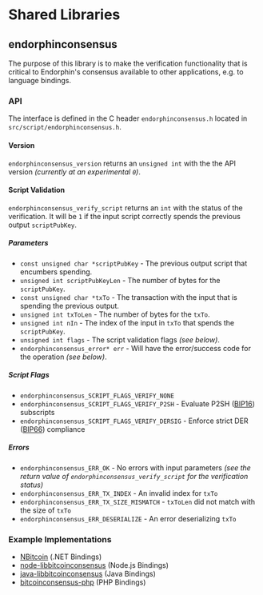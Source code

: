 Shared Libraries
================

## endorphinconsensus

The purpose of this library is to make the verification functionality that is critical to Endorphin's consensus available to other applications, e.g. to language bindings.

### API

The interface is defined in the C header `endorphinconsensus.h` located in  `src/script/endorphinconsensus.h`.

#### Version

`endorphinconsensus_version` returns an `unsigned int` with the the API version *(currently at an experimental `0`)*.

#### Script Validation

`endorphinconsensus_verify_script` returns an `int` with the status of the verification. It will be `1` if the input script correctly spends the previous output `scriptPubKey`.

##### Parameters
- `const unsigned char *scriptPubKey` - The previous output script that encumbers spending.
- `unsigned int scriptPubKeyLen` - The number of bytes for the `scriptPubKey`.
- `const unsigned char *txTo` - The transaction with the input that is spending the previous output.
- `unsigned int txToLen` - The number of bytes for the `txTo`.
- `unsigned int nIn` - The index of the input in `txTo` that spends the `scriptPubKey`.
- `unsigned int flags` - The script validation flags *(see below)*.
- `endorphinconsensus_error* err` - Will have the error/success code for the operation *(see below)*.

##### Script Flags
- `endorphinconsensus_SCRIPT_FLAGS_VERIFY_NONE`
- `endorphinconsensus_SCRIPT_FLAGS_VERIFY_P2SH` - Evaluate P2SH ([BIP16](https://github.com/bitcoin/bips/blob/master/bip-0016.mediawiki)) subscripts
- `endorphinconsensus_SCRIPT_FLAGS_VERIFY_DERSIG` - Enforce strict DER ([BIP66](https://github.com/bitcoin/bips/blob/master/bip-0066.mediawiki)) compliance

##### Errors
- `endorphinconsensus_ERR_OK` - No errors with input parameters *(see the return value of `endorphinconsensus_verify_script` for the verification status)*
- `endorphinconsensus_ERR_TX_INDEX` - An invalid index for `txTo`
- `endorphinconsensus_ERR_TX_SIZE_MISMATCH` - `txToLen` did not match with the size of `txTo`
- `endorphinconsensus_ERR_DESERIALIZE` - An error deserializing `txTo`

### Example Implementations
- [NBitcoin](https://github.com/NicolasDorier/NBitcoin/blob/master/NBitcoin/Script.cs#L814) (.NET Bindings)
- [node-libbitcoinconsensus](https://github.com/bitpay/node-libbitcoinconsensus) (Node.js Bindings)
- [java-libbitcoinconsensus](https://github.com/dexX7/java-libbitcoinconsensus) (Java Bindings)
- [bitcoinconsensus-php](https://github.com/Bit-Wasp/bitcoinconsensus-php) (PHP Bindings)
